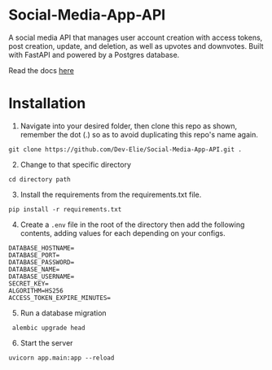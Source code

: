# Social-Media-App-API
A social media API that manages user account creation with access tokens, post creation, update, and deletion, as well as upvotes and downvotes. Built with FastAPI and powered by a Postgres database.

Read the docs [here](https://fastapi-develie.herokuapp.com/docs)

# Installation

1. Navigate into your desired folder, then clone this repo as shown, remember the dot (.) so as to avoid duplicating this repo's name again.

`git clone https://github.com/Dev-Elie/Social-Media-App-API.git .`

2. Change to that specific directory

`cd directory path`

3. Install the requirements from the requirements.txt file.

`pip install -r requirements.txt`


4. Create a `.env` file in the root of the directory then add the following contents, adding values for each depending on your configs.

```
DATABASE_HOSTNAME=
DATABASE_PORT=
DATABASE_PASSWORD=
DATABASE_NAME=
DATABASE_USERNAME=
SECRET_KEY=
ALGORITHM=HS256
ACCESS_TOKEN_EXPIRE_MINUTES=
```
5. Run a database migration

` alembic upgrade head`

6. Start the server

`uvicorn app.main:app --reload`

